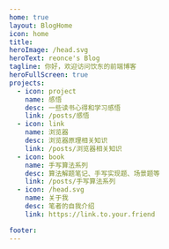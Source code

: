 ```yaml
---
home: true
layout: BlogHome
icon: home
title: 
heroImage: /head.svg
heroText: reonce's Blog
tagline: 你好，欢迎访问饮东的前端博客
heroFullScreen: true
projects:
  - icon: project
    name: 感悟
    desc: 一些读书心得和学习感悟
    link: /posts/感悟
  - icon: link
    name: 浏览器
    desc: 浏览器原理相关知识
    link: /posts/浏览器相关知识
  - icon: book
    name: 手写算法系列
    desc: 算法解题笔记、手写实现题、场景题等
    link: /posts/手写算法系列
  - icon: /head.svg
    name: 关于我
    desc: 笔者的自我介绍
    link: https://link.to.your.friend

footer: 
---
```

